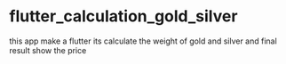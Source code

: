 # flutter_calculation_gold_silver
this app make a flutter its calculate the weight of gold and silver and final result show the price 
